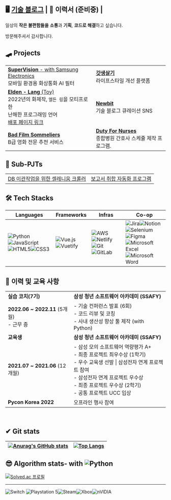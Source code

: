 ## 🖥 [기술 블로그](https://programmer-565.tistory.com/) | 📑 이력서 (준비중) | 

일상의 **작은 불편함들을** **소통**과 **기획**, **코드로 해결**하고 싶습니다.

방문해주셔서 감사합니다. 

## 🛹 Projects

|                                                              |                                                              |
| ------------------------------------------------------------ | ------------------------------------------------------------ |
| [**SuperVision** - with Samsung Electronics](https://github.com/Magpie1000/SuperVision)<br /> 모바일 환경용 화상통화 AI 필터 | [**갓생살기**](https://github.com/Magpie1000/Godlife)<br />  라이프스타일 개선 플랫폼 |
| [**Elden - Lang** (Toy)](https://github.com/Magpie1000/elden-lang)<br />2022년의 화제작, `엘든 링`을 모티프로 한<br /> 난해한 프로그래밍 언어<br /> [배포 페이지 링크](elden.link) | [**Newbit**](https://github.com/Magpie1000/Newbit)<br /> 기술 블로그 큐레이션 SNS |
| [**Bad Film Sommeliers** ](https://github.com/BadFilmSommeliers)<br />B급 영화 전문 추천 서비스 | [**Duty For Nurses**](https://github.com/Magpie1000/DutyForNurses)<br /> 종합병원 간호사 스케쥴 제작 프로그램. |



## 🎢 Sub-PJTs 

|                                                              |                                                              |
| ------------------------------------------------------------ | ------------------------------------------------------------ |
| [DB 이관작업을 위한 셀레니움 크롤러](https://github.com/Magpie1000/ConfluenceCrawler) | [보고서 취합 자동화 프로그램](https://github.com/Magpie1000/communicator_docx_merger) |



## 🛠 Tech Stacks

| Languages                                                    | Frameworks                                                   | **Infras**                                                   | **Co-op**                                                    |
| ------------------------------------------------------------ | ------------------------------------------------------------ | ------------------------------------------------------------ | ------------------------------------------------------------ |
| ![Python](https://img.shields.io/badge/python-3670A0?style=for-the-badge&logo=python&logoColor=ffdd54)![JavaScript](https://img.shields.io/badge/javascript-%23323330.svg?style=for-the-badge&logo=javascript&logoColor=%23F7DF1E)<br/>![HTML5](https://img.shields.io/badge/html5-%23E34F26.svg?style=for-the-badge&logo=html5&logoColor=white)![CSS3](https://img.shields.io/badge/css3-%231572B6.svg?style=for-the-badge&logo=css3&logoColor=white) | ![Vue.js](https://img.shields.io/badge/vuejs-%2335495e.svg?style=for-the-badge&logo=vuedotjs&logoColor=%234FC08D)<br/>![Vuetify](https://img.shields.io/badge/Vuetify-1867C0?style=for-the-badge&logo=vuetify&logoColor=AEDDFF) | ![AWS](https://img.shields.io/badge/AWS-%23FF9900.svg?style=for-the-badge&logo=amazon-aws&logoColor=white)![Netlify](https://img.shields.io/badge/netlify-%23000000.svg?style=for-the-badge&logo=netlify&logoColor=#00C7B7)<br/>![Git](https://img.shields.io/badge/git-%23F05033.svg?style=for-the-badge&logo=git&logoColor=white)![GitLab](https://img.shields.io/badge/gitlab-%23181717.svg?style=for-the-badge&logo=gitlab&logoColor=white) | ![Jira](https://img.shields.io/badge/jira-%230A0FFF.svg?style=for-the-badge&logo=jira&logoColor=white)![Notion](https://img.shields.io/badge/Notion-%23000000.svg?style=for-the-badge&logo=notion&logoColor=white)<br/>![Selenium](https://img.shields.io/badge/-selenium-%43B02A?style=for-the-badge&logo=selenium&logoColor=white)![Figma](https://img.shields.io/badge/figma-%23F24E1E.svg?style=for-the-badge&logo=figma&logoColor=white) <br />![Microsoft Excel](https://img.shields.io/badge/Microsoft_Excel-217346?style=for-the-badge&logo=microsoft-excel&logoColor=white)<br/>![Microsoft Word](https://img.shields.io/badge/Microsoft_Word-2B579A?style=for-the-badge&logo=microsoft-word&logoColor=white) |



## 🎨 이력 및 교육 사항

|                                               |                                                              |
| --------------------------------------------- | ------------------------------------------------------------ |
| **실습 코치(7기)**                            | **삼성 청년 소프트웨어 아카데미 (SSAFY)**                    |
| **2022.06 ~ 2022.11** (5개월)<br /> - 근무 중 | - 기술 컨퍼런스 발표 (6회)<br/>- 코드 리뷰 및 코칭<br/>- 사내 생산성 향상 툴 제작 (with Python) |
| **교육생**                                    | **삼성 청년 소프트웨어 아카데미 (SSAFY)**                    |
| **2021.07 ~ 2021.06**  (12개월)               | - 삼성 모의 소프트웨어 역량평가 A+ <br/>- 최종 프로젝트 최우수상 (1학기)<br />- 우수 교육생 선발 \| 삼성전자 연계 프로젝트 참여<br />- 삼성전자 연계 프로젝트 우수상<br />- 최종 프로젝트 우수상 (2학기) <br/>- 공통 프로젝트 UCC 입상 |
| **Pycon Korea 2022**                          | 오프라인 행사 참여                                           |

​	

## ✔ Git stats

| [![Anurag's GitHub stats](https://github-readme-stats.vercel.app/api?username=Magpie1000)](https://github.com/anuraghazra/github-readme-stats) | [![Top Langs](https://github-readme-stats.vercel.app/api/top-langs/?username=magpie1000&layout=compact)](https://github.com/magpie1000/github-readme-stats) |
| ------------------------------------------------------------ | ------------------------------------------------------------ |



## 😎 Algorithm stats- with ![Python](https://img.shields.io/badge/python-3670A0?style=for-the-badge&logo=python&logoColor=ffdd54)



[![Solved.ac
프로필](http://mazassumnida.wtf/api/generate_badge?boj=magpie1000)](https://solved.ac/magpie1000) 

-------



![Switch](https://img.shields.io/badge/Switch-E60012?style=for-the-badge&logo=nintendo-switch&logoColor=white)
![Playstation 5](https://img.shields.io/badge/Playstation%205-003791?style=for-the-badge&logo=playstation-5&logoColor=white)![Steam](https://img.shields.io/badge/steam-%23000000.svg?style=for-the-badge&logo=steam&logoColor=white)![Xbox](https://img.shields.io/badge/xbox-%23107C10.svg?style=for-the-badge&logo=xbox&logoColor=white)![nVIDIA](https://img.shields.io/badge/nVIDIA-%2376B900.svg?style=for-the-badge&logo=nVIDIA&logoColor=white)

<!--
**Magpie1000/Magpie1000** is a ✨ _special_ ✨ repository because its `README.md` (this file) appears on your GitHub profile.

Here are some ideas to get you started:

- 🔭 I’m currently working on ...
- 🌱 I’m currently learning ...
- 👯 I’m looking to collaborate on ...
- 🤔 I’m looking for help with ...
- 💬 Ask me about ...
- 📫 How to reach me: ...
- 😄 Pronouns: ...
- ⚡ Fun fact: ...
-->

